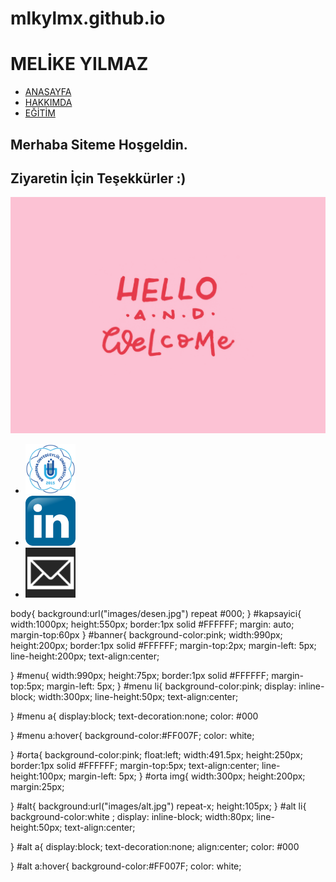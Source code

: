 # mlkylmx.github.io
<html>
<head>
<title>Melike Yılmaz</title>
<link rel="stylesheet" type="text/css" href="stil.css">

</head>
<body>
	<div id="kapsayici">
		<div id="banner">
			<h1><b> MELİKE YILMAZ </b></h1>		
		</div>
		<div id="menu">
		<ul>			
			<li><a href="index.html">ANASAYFA</a></li>
			<li><a href="h.html">HAKKIMDA</a></li>
			<li><a href="e.html">EĞİTİM</a></li>		
		</ul>	
		</div>
		<div id="orta">
		<h2>Merhaba Siteme Hoşgeldin.</h2>
		<h2>Ziyaretin İçin Teşekkürler :)</h2>
		</div>
		<div id="orta">	
		<img src="images/gif.gif">
		</div>
	</div>
	<div id="alt">	
		<ul>
			<li> <a target="_blank" href="https://www.bandirma.edu.tr/"> <img src="images/ÜNİ.png" alt="üniversite logo"width=80px> </a> </li>
			<li> <a target="_blank" href="https://www.linkedin.com/in/melike-yilmaz-55656a275//"> <img src="images/linkedIn.png" alt="linkedin logo" width=80px > </a> </li>
			<li> <a target="_blank" href="mailto:melikeyilmaz04@icloud.com">  <img src="images\mail.png" alt="mail logo" width=80px> </a> </a> </li>
		</ul>
	</div>
</body>
</html>
body{
	background:url("images/desen.jpg") repeat #000;
}
#kapsayici{
	width:1000px;
	height:550px;
	border:1px solid #FFFFFF;
	margin: auto;	
	margin-top:60px
}
#banner{
	background-color:pink;
	width:990px;
	height:200px;
	border:1px solid #FFFFFF;	
	margin-top:2px;
	margin-left: 5px;
	line-height:200px;
	text-align:center;
	
}
#menu{
	width:990px;
	height:75px;
	border:1px solid #FFFFFF;
	margin-top:5px;
	margin-left: 5px;
}
#menu li{
	background-color:pink;
	display: inline-block;
	width:300px;
	line-height:50px;
	text-align:center;

}
#menu a{
	display:block;
 	text-decoration:none;
	color: #000
	
}
#menu a:hover{
	background-color:#FF007F;
	color: white;

}
#orta{
	background-color:pink;
	float:left;
	width:491.5px;
	height:250px;
	border:1px solid #FFFFFF;
	margin-top:5px;
	text-align:center;
	line-height:100px;
	margin-left: 5px;
}
#orta img{
	width:300px;
	height:200px;
	margin:25px;

}
#alt{
	background:url("images/alt.jpg") repeat-x;
	height:105px;
}
#alt li{
	background-color:white ;
	display: inline-block;
	width:80px;
	line-height:50px;
	text-align:center;

}
#alt a{
	display:block;
 	text-decoration:none;
	align:center;
	color: #000
	
}
#alt a:hover{
	background-color:#FF007F;
	color: white;
